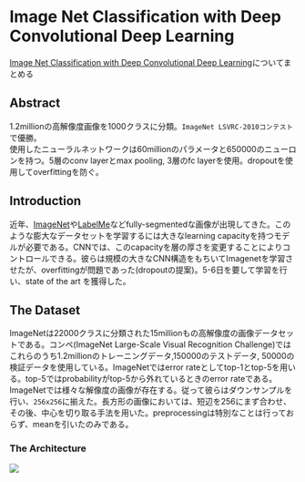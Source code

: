 # Image Net Classification with Deep Convolutional Deep Learning

[Image Net Classification with Deep Convolutional Deep Learning](https://papers.nips.cc/paper/4824-imagenet-classification-with-deep-convolutional-neural-networks.pdf)についてまとめる

## Abstract

1.2millionの高解像度画像を1000クラスに分類。`ImageNet LSVRC-2010コンテスト`で優勝。   
使用したニューラルネットワークは60millionのパラメータと650000のニューロンを持つ。5層のconv layerとmax pooling, 3層のfc layerを使用。dropoutを使用してoverfittingを防ぐ。

## Introduction

近年、[ImageNet](http://www.image-net.org/papers/imagenet_cvpr09.pdf)や[LabelMe](http://labelme.csail.mit.edu/Release3.0/)などfully-segmentedな画像が出現してきた。このような膨大なデータセットを学習するには大きなlearning capacityを持つモデルが必要である。CNNでは、このcapacityを層の厚さを変更することによりコントロールできる。彼らは規模の大きなCNN構造をもちいてImagenetを学習させたが、overfittingが問題であった(dropoutの提案)。5-6日を要して学習を行い、state of the art を獲得した。

## The Dataset

ImageNetは22000クラスに分類された15millionもの高解像度の画像データセットである。コンペ(ImageNet Large-Scale Visual Recognition Challenge)ではこれらのうち1.2millionのトレーニングデータ,150000のテストデータ, 50000の検証データを使用している。ImageNetではerror rateとしてtop-1とtop-5を用いる。top-5ではprobabilityがtop-5から外れているときのerror rateである。   
ImageNetでは様々な解像度の画像が存在する。従って彼らはダウンサンプルを行い、`256x256`に揃えた。長方形の画像においては、短辺を256にまず合わせ、その後、中心を切り取る手法を用いた。preprocessingは特別なことは行っておらず、meanを引いたのみである。

### The Architecture

![](http://tecmemo.wpblog.jp/wp-content/uploads/2017/03/dl_alexnet-01.png)

